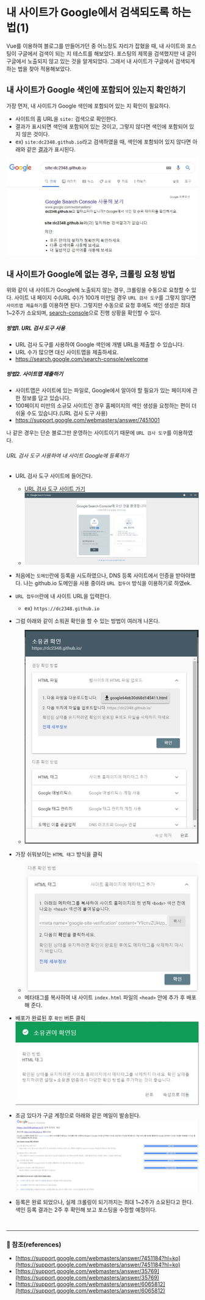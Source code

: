 # 내 사이트가 Google에서 검색되도록 하는법(1)

Vue를 이용하여 블로그를 만들어가던 중 어느정도 자리가 잡혔을 때, 내 사이트와 포스팅이 구글에서 검색이 되는 지 테스트를 해보았다. 포스팅의 제목을 검색했지만 내 글이 구글에서 노출되지 않고 있는 것을 알게되었다. 그래서 내 사이트가 구글에서 검색되게 하는 법을 찾아 적용해보았다.


## 내 사이트가 Google 색인에 포함되어 있는지 확인하기
가장 먼저, 내 사이트가 Google 색인에 포함되어 있는 지 확인이 필요하다.

- 사이트의 홈 URL을 `site:` 검색으로 확인한다.
- 결과가 표시되면 색인에 포함되어 있는 것이고, 그렇지 않다면 색인에 포함되어 있지 않은 것이다.
- ex) `site:dc2348.github.io`라고 검색하였을 때, 색인에 포함되어 있지 않다면 아래와 같은 [결과](https://www.google.com/search?q=site:dc2348.github.io)가 표시된다.

![vue-2020-02-17-01](/src/assets/images/vue/vue-2020-02-17-01.jpg)


## 내 사이트가 Google에 없는 경우, 크롤링 요청 방법
위와 같이 내 사이트가 Google에 노출되지 않는 경우, 크롤링을 수동으로 요청할 수 있다.
사이트 내 페이지 수(URL 수)가 100개 미만일 경우 `URL 검사 도구`를 그렇지 않다면 `사이트맵 제출하기`를 이용하면 된다.
그렇지만 수동으로 요청 후에도 색인 생성은 최대 1~2주가 소요되며, [search-console](https://search.google.com/search-console)으로 진행 상황을 확인할 수 있다.

##### 방법1. URL 검사 도구 사용
- URL 검사 도구를 사용하여 Google 색인에 개별 URL을 제출할 수 있습니다.
- URL 수가 많으면 대신 사이트맵을 제출하세요.
- https://search.google.com/search-console/welcome


##### 방법2. 사이트맵 제출하기
- 사이트맵은 사이트에 있는 파일로, Google에서 알아야 할 필요가 있는 페이지에 관한 정보를 담고 있습니다.
- 100페이지 미만의 소규모 사이트인 경우 홈페이지의 색인 생성을 요청하는 편이 더 쉬울 수도 있습니다.(URL 검사 도구 사용)
- https://support.google.com/webmasters/answer/7451001


나 같은 경우는 단순 블로그만 운영하는 사이트이기 때문에 `URL 검사 도구`를 이용하였다.

###### URL 검사 도구 사용하여 내 사이트 Google에 등록하기
- URL 검사 도구 사이트에 들어간다. 
    - [URL 검사 도구 사이트 가기](https://search.google.com/search-console/welcome)
    - ![vue-2020-02-17-02](/src/assets/images/vue/vue-2020-02-17-02.jpg)
- 처음에는 `도메인`란에 등록을 시도하였으나, DNS 등록 사이트에서 인증을 받아야했다. 나는 github.io 도메인을 사용 중이라 `URL 접두어` 방식을 이용하기로 하였ek.
- `URL 접두어`란에 내 사이트 URL을 입력한다.
    - ex) `https://dc2348.github.io`
- 그럼 아래와 같이 소워권 확인을 할 수 있는 방법이 여러개 나온다.
    - ![vue-2020-02-17-03](/src/assets/images/vue/vue-2020-02-17-03.jpg)
- 가장 쉬워보이는 `HTML 태그` 방식을 클릭
    - ![vue-2020-02-17-04](/src/assets/images/vue/vue-2020-02-17-04.jpg)
    - 메타태그를 복사하여 내 사이트 `index.html` 파일의 `<head>` 안에 추가 후 배포해 준다.
- 배포가 완료된 후 `확인` 버튼 클릭
![vue-2020-02-17-05](/src/assets/images/vue/vue-2020-02-17-05.jpg)
- 조금 있다가 구글 계정으로 아래와 같은 메일이 발송된다.
![vue-2020-02-17-06](/src/assets/images/vue/vue-2020-02-17-06.jpg)

- 등록은 완료 되었으나, 실제 크롤링이 되기까지는 최대 1~2주가 소요된다고 한다. 색인 등록 결과는 2주 후 확인해 보고 포스팅을 수정할 예정이다. 

<br>

---
### :bookmark_tabs: 참조(references)
- [https://support.google.com/webmasters/answer/7451184?hl=ko](https://support.google.com/webmasters/answer/7451184?hl=ko)
- [https://support.google.com/webmasters/answer/35769](https://support.google.com/webmasters/answer/35769)
- [https://support.google.com/webmasters/answer/6065812](https://support.google.com/webmasters/answer/6065812)